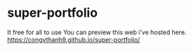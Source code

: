 # super-portfolio
It free for all to use
You can preview this web i've hosted here. 
https://congvthanh9.github.io/super-portfolio/
